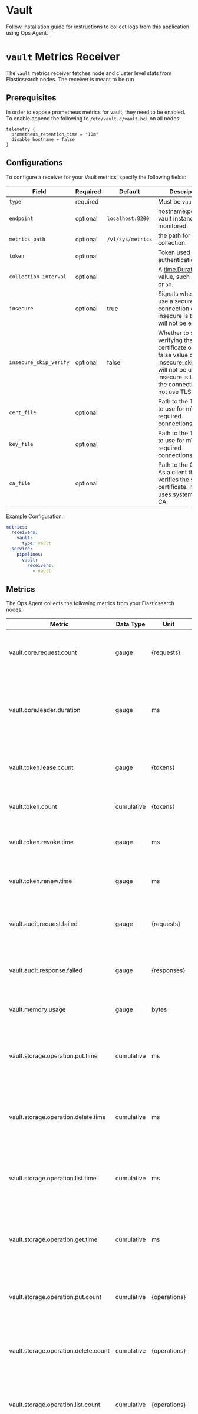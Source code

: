 # Vault

Follow [installation guide](https://cloud.google.com/stackdriver/docs/solutions/agents/ops-agent/third-party/vault)
for instructions to collect logs from this application using Ops Agent.
# `vault` Metrics Receiver

The `vault` metrics receiver fetches node and cluster level stats from Elasticsearch nodes. The receiver is meant to be run 

## Prerequisites
In order to expose prometheus metrics for vault, they need to be enabled. To enable append the following to `/etc/vault.d/vault.hcl` on all nodes:
```
telemetry {
  prometheus_retention_time = "10m"
  disable_hostname = false
}
```

## Configurations
To configure a receiver for your Vault metrics, specify the following fields:

| Field                   | Required | Default           | Description |
| ---                     | ---      | ---               | ---         |
| `type`                  | required |                   | Must be `vault`. |
| `endpoint`              | optional | `localhost:8200`  | hostname:port of vault instance to be monitored. |
| `metrics_path`          | optional | `/v1/sys/metrics` | the path for metrics collection. |
| `token`                 | optional |                   | Token used for authentication. |
| `collection_interval`   | optional |                   | A [time.Duration](https://pkg.go.dev/time#ParseDuration) value, such as `30s` or `5m`. |
| `insecure`              | optional | true              | Signals whether to use a secure TLS connection or not. If insecure is true TLS will not be enabled. |
| `insecure_skip_verify`  | optional | false             | Whether to skip verifying the certificate or not. A false value of insecure_skip_verify will not be used if insecure is true as the connection will not use TLS at all. |
| `cert_file`             | optional |                   | Path to the TLS cert to use for mTLS required connections. |
| `key_file`              | optional |                   | Path to the TLS key to use for mTLS required connections. |
| `ca_file`               | optional |                   | Path to the CA cert. As a client this verifies the server certificate. If empty, uses system root CA. |


Example Configuration:

```yaml
metrics:
  receivers:
    vault:
      type: vault
  service:
    pipelines:
      vault:
        receivers:
          - vault
```

## Metrics

The Ops Agent collects the following metrics from your Elasticsearch nodes:

| Metric                               | Data Type          | Unit          | Labels             | Description                                                                              |
|-------------------------------       |--------------------|---------------|-----------         |----------                                                                                |
| vault.core.request.count             | gauge              | {requests}    |                    | The number of requests handled by the Vault core. |
| vault.core.leader.duration           | gauge              | ms            |                    | The average amount of time a core was the leader in high availability mode. |
| vault.token.lease.count              | gauge              | {tokens}      |                    | The number of tokens that are leased for eventual expiration. |
| vault.token.count                    | cumulative         | {tokens}      | namespace, cluster | The number of tokens created. |
| vault.token.revoke.time              | gauge              | ms            |                    | The average time taken to revoke a token. |
| vault.token.renew.time               | gauge              | ms            |                    | The average time taken to renew a token. |
| vault.audit.request.failed           | gauge              | {requests}    |                    | The number of audit log requests that have failed. |
| vault.audit.response.failed          | gauge              | {responses}   |                    | The number of audit log responses that have failed. |
| vault.memory.usage                   | gauge              | bytes         |                    | The amount of memory used by Vault. |
| vault.storage.operation.put.time     | cumulative         | ms            | storage            | The duration of put operations executed against the storage backend. |
| vault.storage.operation.delete.time  | cumulative         | ms            | storage            | The duration of delete operations executed against the storage backend. |
| vault.storage.operation.list.time    | cumulative         | ms            | storage            | The duration of list operations executed against the storage backend. |
| vault.storage.operation.get.time     | cumulative         | ms            | storage            | The duration of get operations executed against the storage backend. |
| vault.storage.operation.put.count    | cumulative         | {operations}  | storage            | The count of put operations executed against the storage backend. |
| vault.storage.operation.delete.count | cumulative         | {operations}  | storage            | The count of delete operations executed against the storage backend. |
| vault.storage.operation.list.count   | cumulative         | {operations}  | storage            | The count of list operations executed against the storage backend. |
| vault.storage.operation.get.count    | cumulative         | {operations}  | storage            | The count of get operations executed against the storage backend. |



Labels:

| Label Name | Description                               | Values |
|------------|------------------------------------       |--------|
| storage    | The type of backend storage being used |  "zookeeper", "swift", "spanner", "s3", "postgres", "mysql", "mssql", "gcs", "etcd", "dynamodb", "couchdb", "consul", "cockroachdb", "cassandra", "azure"  |
| cluster    | cluster the collection is from |    |
| namespace  | the namespace within the cluster that the tokens belong to. |    |



#  `vault_audit` Logging Receiver 

Example Configuration:

```yaml
logging:
  receivers:
    vault_audit:
      type: vault_audit
      include_paths: [/var/log/vault_audit.log]
  service:
    pipelines:
      vault:
        receivers:
          - vault_audit
```

## Logs

Audit logs have variable fields and can contain any subset of these fields. 

| Field | Type | Description |
| ---   | ---- | ----------- |
| `jsonPayload.type` | string | the type of audit log. |
| `jsonPayload.error` | string | If an error occurred with the request, the error message is included in this field’s value. |
| `jsonPayload.auth.client_token` | string | This is an HMAC of the client’s token ID. |
| `jsonPayload.auth.accessor` | string | This is an HMAC of the client token accessor. |
| `jsonPayload.auth.display_name` | string | This is the display name set by the auth method role or explicitly at secret creation time. |
| `jsonPayload.auth.policies` | object | This will contain a list of policies associated with the client_token. |
| `jsonPayload.auth.metadata` | object | This will contain a list of metadata key/value pairs associated with the client_token. |
| `jsonPayload.auth.entity_id` | string | This is a token entity identifier. |
| `jsonPayload.request.id` | string | This is the unique request identifier. |
| `jsonPayload.request.operation` | string | This is the type of operation which corresponds to path capabilities and is expected to be one of: `create`, `read`, `update`, `delete`, or `list`. |
| `jsonPayload.request.client_token` | string | This is an HMAC of the client’s token ID. |
| `jsonPayload.request.client_token_accessor` | string | This is an HMAC of the client token accessor. |
| `jsonPayload.request.path` | string | The requested Vault path for operation. |
| `jsonPayload.request.data` | object | The data object will contain secret data in key/value pairs. |
| `jsonPayload.request.policy_override` | boolean | this is true when a soft-mandatory policy override was requested. |
| `jsonPayload.request.remote_address` | string | The IP address of the client making the request. |
| `jsonPayload.request.wrap_ttl` | string | If the token is wrapped, this displays configured wrapped TTL value as numeric string. |
| `jsonPayload.request.headers` | object | Additional HTTP headers specified by the client as part of the request. |
| `jsonPayload.response.data.creation_time` | string | RFC3339 format timestamp of the token’s creation. |
| `jsonPayload.response.data.creation_ttl` | string | Token creation TTL in seconds. |
| `jsonPayload.response.data.expire_time` | string | RFC3339 format timestamp representing the moment this token will expire. |
| `jsonPayload.response.data.explicit_max_ttl` | string | Explicit token maximum TTL value as seconds (‘0’ when not set). |
| `jsonPayload.response.data.issue_time` | string |  RFC3339 format timestamp. |
| `jsonPayload.response.data.num_uses` | number | If the token is limited to a number of uses, that value will be represented here. |
| `jsonPayload.response.data.orphan` | boolean | Boolean value representing whether the token is an orphan. |
| `jsonPayload.response.data.renewable` | boolean | Boolean value representing whether the token is an orphan. |
| `jsonPayload.response.data.id` | string | This is the unique response identifier. |
| `jsonPayload.response.data.path` | string | The requested Vault path for operation. |
| `jsonPayload.response.data.policies` | object | This will contain a list of policies associated with the client_token. |
| `jsonPayload.response.data.accessor` | string | This is an HMAC of the client token accessor. |
| `jsonPayload.response.data.display_name` | string | This is the display name set by the auth method role or explicitly at secret creation time. |
| `jsonPayload.response.data.display_name` | string | This is the display name set by the auth method role or explicitly at secret creation time. |
| `jsonPayload.response.data.entity_id` | string | This is a token entity identifier. |
| `timestamp` | string ([`Timestamp`](https://developers.google.com/protocol-buffers/docs/reference/google.protobuf#google.protobuf.Timestamp)) | Time the request was received |

Field descriptions taken from https://support.hashicorp.com/hc/en-us/articles/360000995548-Audit-and-Operational-Log-Details.

Any fields that are blank or missing will not be present in the log entry.